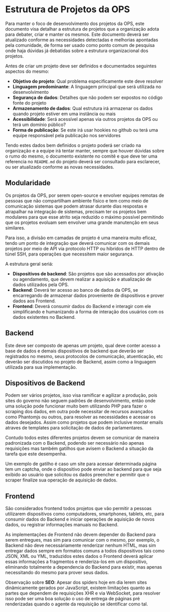Estrutura de Projetos da OPS
============================

Para manter o foco de desenvolvimento dos projetos da OPS, este documento visa detalhar a estrutura de projetos que a organização adota para debater, criar e manter os mesmos. Este documento deverá ser atualizado conforme as necessidades detectadas e melhorias apontadas pela comunidade, de forma ser usado como ponto comum de pesquisa onde haja dúvidas já debatidas sobre a estrutura organizacional dos projetos.

Antes de criar um projeto deve ser definidos e documentados seguintes aspectos do mesmo:

* **Objetivo do projeto**: Qual problema especificamente este deve resolver
* **Linguagem predominante**: A linguagem principal que será utilizada no desenvolvimento
* **Segurança de dados**: Detalhes que não podem ser expostos no código fonte do projeto
* **Armazenamento de dados**: Qual estrutura irá armazenar os dados quando projeto estiver em uma instância ou mais
* **Acessibilidade**: Será acessível apenas via outros projetos da OPS ou terá um domínio público?
* **Forma de publicação**: Se este irá usar hookies no github ou terá uma equipe responsável pela publicação nos servidores

Tendo estes dados bem definidos o projeto poderá ser criado na organização e a equipe irá tentar manter, sempre que houver dúvidas sobre o rumo do mesmo, o documento existente no comitê e que deve ter uma referencia no `README.md` do projeto deverá ser consultado para esclarecer, ou ser atualizado conforme as novas necessidades.

Modularidade
------------

Os projetos da OPS, por serem open-source e envolver equipes remotas de pessoas que não compartilham ambiente físico e tem como meio de comunicação sistemas que podem atrasar durante dias respostas e atrapalhar na integração de sistemas, precisam ter os projetos bem modulares para que esse atrito seja reduzido o máximo possível permitindo que os projetos evoluam sem envolver uma grande manutenção em seus similares.

Para isso, a divisão em camadas de projeto é uma maneira muito eficaz, tendo um ponto de integração que deverá comunicar com os demais projetos por meio de API via protocolo HTTP ou hibridos de HTTP dentro de túnel SSH, para operações que necessitem maior segurança.

A estrutura geral seriá:

* **Dispositivos de backend**: São projetos que são acessados por ativação ou agendamento, que devem realizar a aquisição e atualização de dados utilizados pela OPS.
* **Backend**: Deverá ter acesso ao banco de dados da OPS, se encarregando de armazenar dados proveniente de dispositivos e prover dados aos Frontend.
* **Frontend**: Deverá consumir dados do Backend e interagir com ele simplificando e humanizando a forma de interação dos usuários com os dados existentes no Backend.

Backend
-------

Este deve ser composto de apenas *um* projeto, qual deve conter acesso a base de dados e demais dispositivos de backend que deverão ser registrados no mesmo, seus protocolos de comunicação, atuenticação, etc deverão ser discutidos no projeto de Backend, assim como a linguagem utilizada para sua implementação.

Dispositivos de Backend
-----------------------

Podem ser vários projetos, isso visa ramificar e agilizar a produção, pois sites do governo não seguem padrões de desenvolvimento, então onde uma solução pode funcionar muito bem utilizando PHP para fazer o scraping dos dados, em outra pode necessitar de recursos avançados como Phantomjs ou outros, para resolver as necessidades e acessar os dados desejados. Assim como projetos que podem inclusive montar emails atraves de templates para solicitação de dados de parlamentares.

Contudo todos estes diferentes projetos devem se comunicar de maneira padronizada com o Backend, podendo ser necessário não apenas requisições mas também gatilhos que avisem o Backend a situação da tarefa que este desempenha.

Um exemplo de gatilho é caso um site para acessar determinada página tem um captcha, onde o dispositivo pode enviar ao backend para que seja exibido ao usuário que solicitou os dados preencher e permitir que o scraper finalize sua operação de aquisição de dados.

Frontend
--------

São considerados frontend todos projetos que vão permitir a pessoas utilizarem dispositivos como computadores, smartphones, tablets, etc, para consumir dados do Backend e iniciar operações de aquisição de novos dados, ou registrar informações manuais no Backend.

As implementações de Frontend não devem depender do Backend para serem entregues, mas sim para comunicar com o mesmo, por exemplo, o Backend não deve necessáriamente renderizar nenhum HTML, mas sim entregar dados sempre em formatos comuns a todos dispositivos tais como JSON, XML ou YML, traduzidos estes dados o Frontend deverá aplicar essas informações a fragmentos e renderiza-los em um dispositivo, eliminando totalmente a dependencia do Backend para existir, mas apenas necessitando do mesmo para prover seus dados.

Observação sobre **SEO**: Apesar dos spiders hoje em dia lerem sites dinâmicamente gerados por JavaScript, existem limitações quanto as partes que dependem de requisições XHR e via WebSocket, para resolver isso pode ser uma boa solução o uso de entrega de páginas pré renderizadas quando o agente da requisição se identificar como tal.
